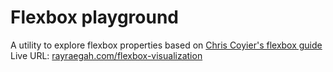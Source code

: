 # Flexbox playground
A utility to explore flexbox properties based on [Chris Coyier's flexbox guide](https://css-tricks.com/snippets/css/a-guide-to-flexbox/)  
Live URL: [rayraegah.com/flexbox-visualization](https://rayraegah.github.io/flexbox-visualization)

